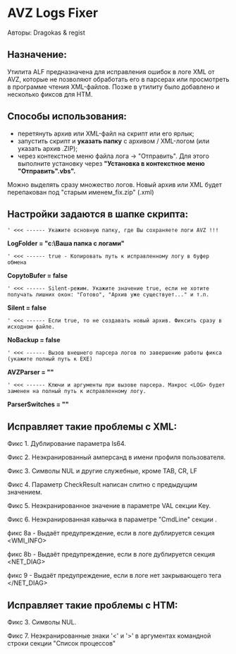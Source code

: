 # AVZ Logs Fixer

Авторы: Dragokas & regist

## Назначение:
Утилита ALF предназначена для исправления ошибок в логе XML от AVZ,
которые не позволяют обработать его в парсерах или просмотреть в программе чтения XML-файлов.
Позже в утилиту было добавлено и несколько фиксов для HTM.

## Способы использования:
* перетянуть архив или XML-файл на скрипт или его ярлык;
* запустить скрипт и **указать папку** с архивом / XML-логом (или указать архив .ZIP);
* через контекстное меню файла лога -> "Отправить". Для этого выполните установку через **"Установка в контекстное меню "Отправить".vbs".**

Можно выделять сразу множество логов.
Новый архив или XML будет перепакован под "старым именем_fix.zip" (.xml)

## Настройки задаются в шапке скрипта:

`' <<< ------ Укажите основную папку, где Вы сохраняете логи AVZ !!!`

**LogFolder = "c:\Ваша папка с логами"**

`' <<< ------ true - Копировать путь к исправленному логу в буфер обмена`

**CopytoBufer = false**

`' <<< ------ Silent-режим. Укажите значение true, если не хотите получать лишних окон: "Готово", "Архив уже существует..." и т.п.`

**Silent = false**

`' <<< ------ Если true, то не создавать новый архив. Фиксить сразу в исходном файле.`

**NoBackup = false**

`' <<< ------ Вызов внешнего парсера логов по завершению работы фикса (укажите полный путь к EXE)`

**AVZParser = ""**

`' <<< ------ Ключи и аргументы при вызове парсера. Макрос <LOG> будет заменен на полный путь к исправленному логу.`

**ParserSwitches = "<LOG>"**

## Исправляет такие проблемы с XML:
Фикс 1. Дублирование параметра Is64.

Фикс 2. Неэкранированный амперсанд в имени профиля пользователя.

Фикс 3. Символы NUL и другие служебные, кроме TAB, CR, LF

Фикс 4. Параметр CheckResult написан слитно с предыдущим значением.

Фикс 5. Неэкранированное значение <local> в параметре VAL секции Key.
  
Фикс 6. Неэкранированная кавычка в параметре "CmdLine" секции <PROCESS>.
  
фикс 8a - Выдаёт предупреждение, если в логе дублируется секция <WMI_INFO>

фикс 8b - Выдаёт предупреждение, если в логе дублируется секция <NET_DIAG>

фикс 9 - Выдаёт предупреждение, если в логе нет закрывающего тега </NET_DIAG>

## Исправляет такие проблемы с HTM:
Фикс 3. Символы NUL.

Фикс 7. Неэкранированные знаки '<' и '>' в аргументах командной строки секции "Список процессов"
